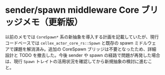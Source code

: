 # sender/spawn middleware Core ブリッジメモ（更新版）

以前のメモでは `CoreSpawn*` 系の新抽象を導入する計画を記載していたが、現行コードベースでは `cellex_actor_core_rs::Spawn` と既存の spawn ミドルウェアで課題を解消済み。追加の CoreSpawn ブリッジは不要となったため、詳細設計と TODO を撤去した。今後 sender や spawn の経路で問題が再発した場合は、現行 `Spawn` トレイトの活用状況を確認してから新規抽象の検討に進むこと。
